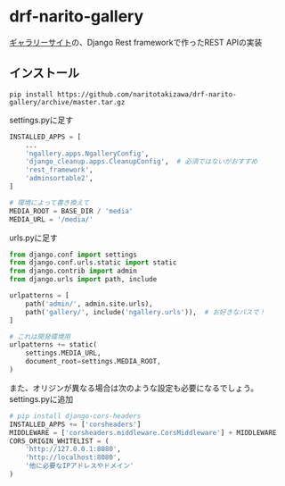 # drf-narito-gallery

[ギャラリーサイト](https://github.com/naritotakizawa/vue-narito-gallery)の、Django Rest frameworkで作ったREST APIの実装

## インストール

```
pip install https://github.com/naritotakizawa/drf-narito-gallery/archive/master.tar.gz
```

settings.pyに足す

```python
INSTALLED_APPS = [
    ...
    'ngallery.apps.NgalleryConfig',
    'django_cleanup.apps.CleanupConfig',  # 必須ではないがおすすめ
    'rest_framework',
    'adminsortable2',
]

# 環境によって書き換えて
MEDIA_ROOT = BASE_DIR / 'media'
MEDIA_URL = '/media/'
```

urls.pyに足す

```python
from django.conf import settings
from django.conf.urls.static import static
from django.contrib import admin
from django.urls import path, include

urlpatterns = [
    path('admin/', admin.site.urls),
    path('gallery/', include('ngallery.urls')),  # お好きなパスで！
]

# これは開発環境用
urlpatterns += static(
    settings.MEDIA_URL,
    document_root=settings.MEDIA_ROOT,
)
```

また、オリジンが異なる場合は次のような設定も必要になるでしょう。settings.pyに追加

```python
# pip install django-cors-headers
INSTALLED_APPS += ['corsheaders']
MIDDLEWARE = ['corsheaders.middleware.CorsMiddleware'] + MIDDLEWARE
CORS_ORIGIN_WHITELIST = (
    'http://127.0.0.1:8080',
    'http://localhost:8080',
    '他に必要なIPアドレスやドメイン'
)
```

